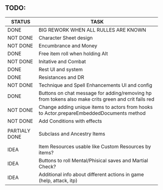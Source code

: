 ## TODO:

|     STATUS     |   				TASK                    |
|----------------|------------------------------------------|
|	 DONE	     |	BIG REWORK WHEN ALL RULLES ARE KNOWN	|
|	 NOT DONE	 |	Character Sheet design					|
|	 NOT DONE	 |	Encumbrance and Money					|
|	 DONE	     |	Free item roll when holding Alt			|
|	 NOT DONE	 |	Initative and Combat					|
|	 DONE	     |	Rest UI and system					|
|	 DONE	     |	Resistances	and DR						|
|	 NOT DONE	 |	Technique and Spell Enhancements UI and config	|
|	 DONE	     |	Buttons on chat message for adding/removing hp from tokens also make crits green and crit fails red	|
|	 NOT DONE	 |	Change adding unique items to actors from hooks to Actor.prepareEmbeddedDocuments method	|
|	 NOT DONE	 |	Add Conditions with effects	|
||
|	 PARTIALY DONE	 |	Subclass and Ancestry Items				|
||
|	 	IDEA	 |	Item Resources usable like Custom Resources by items?	|
|	 	IDEA	 |	Buttons to roll Mental/Phisical saves and Martial Check?	|
|	 	IDEA	 |	Additional info about different actions in game (help, attack, itp)	|